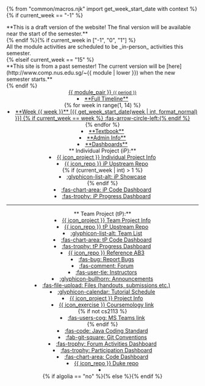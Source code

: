 {% from "common/macros.njk" import get_week_start_date with context %}
{% if current_week == "-1" %}
<div class="w-100 p-1 bg-warning text-center d-print-none"><md>**This is a draft version of the website! The final version will be available near the start of the semester.**</md></div>
{% endif %}{% if current_week in ["-1", "0", "1"] %}
<div class="w-100 p-1 bg-success text-white text-center d-print-none"><md>All the module activities are scheduled to be _in-person_ activities this semester.</md></div>
{% elseif current_week == "15" %}
<div class="w-100 p-1 bg-warning text-center"><md>**This site is from a past semester! The current version will be [here](http://www.comp.nus.edu.sg/~{{ module | lower }}) when the new semester starts.**</md></div>
</div>
{% endif %}
<header sticky>
<navbar placement="top" type="dark">
<a slot="brand" href="{{baseUrl}}/index.html" title="Home" class="navbar-brand"><span class="badge rounded-pill bg-{{ module_color }}">{{ module_pair }} <small>{{ period }}</small></span></a>
  <dropdown header="**Schedule**" class="nav-link">
  <li><a href="{{baseUrl}}/schedule/timeline.html" class="dropdown-item"><md>**Full Timeline**</md></a></li>
{% for week in range(1, 14) %}
<li><a href="{{ baseUrl }}/schedule/week{{ week }}/index.html" class="dropdown-item"> <md>**Week {{ week }}** [{{ get_week_start_date(week | int, format_normal) }}] {% if current_week == week %} :fas-arrow-circle-left:{% endif %}</md></a></li>
{% endfor %}
  </dropdown>
  <li><a href="{{baseUrl}}/se-book-adapted/index.html" class="nav-link"><md>**Textbook**</md></a></li>
  <li><a href="{{baseUrl}}/admin/index.html" class="nav-link"><md>**Admin Info**</md></a></li>
  <li tags="m--cs2103 m--cs2113 m--tic4001 m--tic4002"><a href="{{ url_dashboards }}" target="_blank" class="nav-link"><md>**Dashboards**</md></a></li>
  <dropdown tags="m--cs2103 m--cs2113 m--tic4001 m--tic4002" header="**Project Links**" class="nav-link">
    <md>**&nbsp;Individual Project (iP):**</md>
    <li><a href="{{baseUrl}}/admin/ip-overview.html" class="dropdown-item"><md>{{ icon_project }} Individual Project Info</md></a></li>
    <li><a href="{{url_module_org}}/{{ ip_repo_name }}" target="_blank" class="dropdown-item"><md>{{ icon_repo }} iP Upstream Repo</md></a></li>{% if (current_week | int) > 1 %}
    <li tags="m--cs2103 m--tic4001 m--tic4002"><a href="{{baseUrl}}/admin/ip-showcase.html" class="dropdown-item"><md>:glyphicon-list-alt: iP Showcase</md></a></li>{% endif %}
    <li><a href="{{ url_ip_dashboard }}" target="_blank" class="dropdown-item"><md>:fas-chart-area: iP Code Dashboard</md></a></li>
    <li><a href="{{ url_ip_progress_dashboard }}" target="_blank" class="dropdown-item text-success"><md>:fas-trophy: iP Progress Dashboard</md></a></li>
    <hr>
    <md>**&nbsp;Team Project (tP):**</md>
    <li><a href="{{baseUrl}}/admin/tp-expectations.html" class="dropdown-item"><md>{{ icon_project }} Team Project Info</md></a></li>
    <li tags="m--cs2103 m--cs2113 m--tic4002"><a href="{{url_module_org}}/{{ tp_repo_name }}" target="_blank" class="dropdown-item"><md>{{ icon_repo }} tP Upstream Repo </md></a></li>
    <li><a href="{{ url_team_list }}" class="dropdown-item"><md>:glyphicon-list-alt: Team List</md></a></li>
    <li><a href="{{ url_tp_dashboard }}" target="_blank" class="dropdown-item"><md>:fas-chart-area: tP Code Dashboard</md></a></li>
    <li><a href="{{url_tp_progress_dashboard}}" target="_blank" class="dropdown-item text-success"><md>:fas-trophy: tP Progress Dashboard</md></a></li>
    <li tags="m--cs2113"><a href="https://github.com/se-edu/addressbook-level3" target="_blank" class="dropdown-item"><md>{{ icon_repo }} Reference AB3</md></a></li>
  </dropdown>
  <dropdown header="**{{ "Other " if not tic2002 or tee3201 else ""}}Links**" class="nav-link">
    <li tags="m--cs2103 m--cs2113 m--tic4001 m--tic4002"><a href="{{url_bugs}}" target="_blank" class="dropdown-item"><md>:fas-bug: Report Bugs</md></a></li>
    <li><a href="{{url_forum}}" target="_blank" class="dropdown-item"><md>:fas-comment: Forum</md></a></li>
    <li><a href="{{ baseUrl }}/admin/{{ "index.html#instructors" if tic2002 or tee3201 else "instructors.html" }}" class="dropdown-item"><md>:fas-user-tie: Instructors</md></a></li>
    <li><a href="{{url_announcements}}" target="_blank" class="dropdown-item"><md>:glyphicon-bullhorn: Announcements</md></a></li>
    <li><a href="{{url_files}}" target="_blank" class="dropdown-item"><md>:fas-file-upload: Files (handouts, submissions etc.)</md></a></li>
    <li tags="m--cs2113 m--cs2103"><a href="{{baseUrl}}/admin/tutorials.html" class="dropdown-item"><md>:glyphicon-calendar: Tutorial Schedule</md></a></li>
    <li tags="m--tic2002 m--tee3201"><a href="{{baseUrl}}/admin/index.html#project" class="dropdown-item"><md>{{ icon_project }} Project Info</md></a></li>
    <li tags="m--cs2113 m--tic2002 m--tee3201"><a href="{{url_coursemology_classroom}}" target="_blank" class="dropdown-item"><md>{{ icon_exercise }} Coursemology link</md></a></li>
    {% if not cs2113 %}<li><a href="{{url_ms_teams_class}}" target="_blank" class="dropdown-item"><md>:fas-users-cog: MS Teams link</md></a></li>
    {% endif %}<li tags="m--cs2103 m--cs2113 m--tic2002 m--tic4001 m--tic4002"><a href="{{url_java_coding_standard}}" target="_blank" class="dropdown-item"><md>:fas-code: Java Coding Standard</md></a></li>
    <li tags="m--cs2103 m--cs2113 m--tic4001 m--tic4002"><a href="{{url_git_conventions}}" target="_blank" class="dropdown-item"><md>:fab-git-square: Git Conventions</md></a></li>
    <li tags="m--cs2103 m--cs2113"><a href="{{ url_forum_activities_dashboard }}" target="_blank" class="dropdown-item"><md>:fas-trophy: Forum Activities Dashboard</md></a></li>
    <li><a href="{{url_participation_dashboard}}" target="_blank" class="dropdown-item text-success"><md>:fas-trophy: Participation Dashboard</md></a></li>
    <li tags="m--tic2002"><a href="{{url_ip_dashboard}}" target="_blank" class="dropdown-item"><md>:fas-chart-area: Code Dashboard</md></a></li>
    <li tags="m--tic2002"><a href="{{url_module_org}}/{{ ip_repo_name }}" target="_blank" class="dropdown-item"><md>{{ icon_repo }} Duke repo</md></a></li>
  </dropdown>
  <li slot="right" class="nav-link">
    <form class="navbar-form">
      {% if algolia == "no" %}<searchbar :data="searchData" placeholder="Search" :on-hit="searchCallback" menu-align-right ></searchbar>{% else %}<searchbar placeholder="Search" algolia menu-align-right></searchbar>{% endif %}
    </form>
  </li>
</navbar>
</header>
